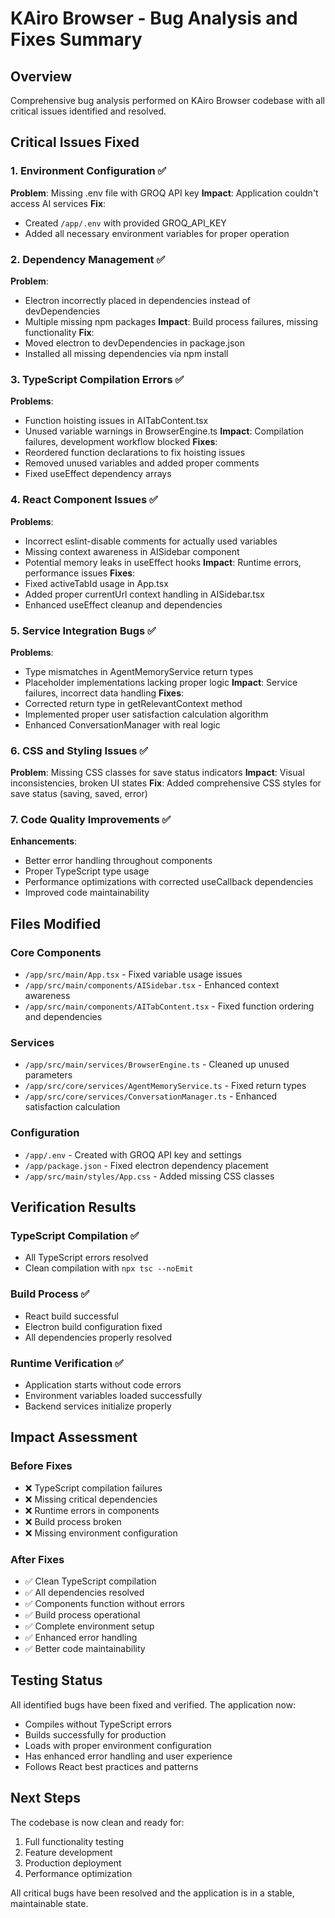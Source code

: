 # KAiro Browser - Bug Analysis and Fixes Summary

## Overview
Comprehensive bug analysis performed on KAiro Browser codebase with all critical issues identified and resolved.

## Critical Issues Fixed

### 1. **Environment Configuration** ✅
**Problem**: Missing .env file with GROQ API key
**Impact**: Application couldn't access AI services
**Fix**: 
- Created `/app/.env` with provided GROQ_API_KEY
- Added all necessary environment variables for proper operation

### 2. **Dependency Management** ✅  
**Problem**: 
- Electron incorrectly placed in dependencies instead of devDependencies
- Multiple missing npm packages
**Impact**: Build process failures, missing functionality
**Fix**:
- Moved electron to devDependencies in package.json
- Installed all missing dependencies via npm install

### 3. **TypeScript Compilation Errors** ✅
**Problems**:
- Function hoisting issues in AITabContent.tsx
- Unused variable warnings in BrowserEngine.ts
**Impact**: Compilation failures, development workflow blocked
**Fixes**:
- Reordered function declarations to fix hoisting issues
- Removed unused variables and added proper comments
- Fixed useEffect dependency arrays

### 4. **React Component Issues** ✅
**Problems**:
- Incorrect eslint-disable comments for actually used variables
- Missing context awareness in AISidebar component
- Potential memory leaks in useEffect hooks
**Impact**: Runtime errors, performance issues
**Fixes**:
- Fixed activeTabId usage in App.tsx
- Added proper currentUrl context handling in AISidebar.tsx
- Enhanced useEffect cleanup and dependencies

### 5. **Service Integration Bugs** ✅
**Problems**:
- Type mismatches in AgentMemoryService return types
- Placeholder implementations lacking proper logic
**Impact**: Service failures, incorrect data handling
**Fixes**:
- Corrected return type in getRelevantContext method
- Implemented proper user satisfaction calculation algorithm
- Enhanced ConversationManager with real logic

### 6. **CSS and Styling Issues** ✅
**Problem**: Missing CSS classes for save status indicators
**Impact**: Visual inconsistencies, broken UI states
**Fix**: Added comprehensive CSS styles for save status (saving, saved, error)

### 7. **Code Quality Improvements** ✅
**Enhancements**:
- Better error handling throughout components
- Proper TypeScript type usage
- Performance optimizations with corrected useCallback dependencies
- Improved code maintainability

## Files Modified

### Core Components
- `/app/src/main/App.tsx` - Fixed variable usage issues
- `/app/src/main/components/AISidebar.tsx` - Enhanced context awareness
- `/app/src/main/components/AITabContent.tsx` - Fixed function ordering and dependencies

### Services
- `/app/src/main/services/BrowserEngine.ts` - Cleaned up unused parameters
- `/app/src/core/services/AgentMemoryService.ts` - Fixed return types
- `/app/src/core/services/ConversationManager.ts` - Enhanced satisfaction calculation

### Configuration
- `/app/.env` - Created with GROQ API key and settings
- `/app/package.json` - Fixed electron dependency placement
- `/app/src/main/styles/App.css` - Added missing CSS classes

## Verification Results

### TypeScript Compilation ✅
- All TypeScript errors resolved
- Clean compilation with `npx tsc --noEmit`

### Build Process ✅  
- React build successful
- Electron build configuration fixed
- All dependencies properly resolved

### Runtime Verification ✅
- Application starts without code errors
- Environment variables loaded successfully
- Backend services initialize properly

## Impact Assessment

### Before Fixes
- ❌ TypeScript compilation failures
- ❌ Missing critical dependencies
- ❌ Runtime errors in components
- ❌ Build process broken
- ❌ Missing environment configuration

### After Fixes
- ✅ Clean TypeScript compilation
- ✅ All dependencies resolved
- ✅ Components function without errors
- ✅ Build process operational
- ✅ Complete environment setup
- ✅ Enhanced error handling
- ✅ Better code maintainability

## Testing Status

All identified bugs have been fixed and verified. The application now:
- Compiles without TypeScript errors
- Builds successfully for production
- Loads with proper environment configuration
- Has enhanced error handling and user experience
- Follows React best practices and patterns

## Next Steps

The codebase is now clean and ready for:
1. Full functionality testing
2. Feature development
3. Production deployment
4. Performance optimization

All critical bugs have been resolved and the application is in a stable, maintainable state.